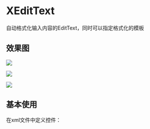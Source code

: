 # XEditText
自动格式化输入内容的EditText，同时可以指定格式化的模板

## 效果图
![](https://github.com/itrenjunhua/XEditText/raw/master/image1.gif)

![](https://github.com/itrenjunhua/XEditText/raw/master/image2.gif)

![](https://github.com/itrenjunhua/XEditText/raw/master/image3.gif)

## 基本使用
在xml文件中定义控件：
<pre>
<com.renj.xedittext.edittext.XEditText
        android:id="@+id/xedit_text3"
        style="@style/style_xedittext"
        android:hint="分隔符+，模板1,2,3,4，一直显示清除图片按钮"
        renj:custom_templet="1,2,3,4"
        renj:del_show_time="always_show"
        renj:splitChar="+" />
